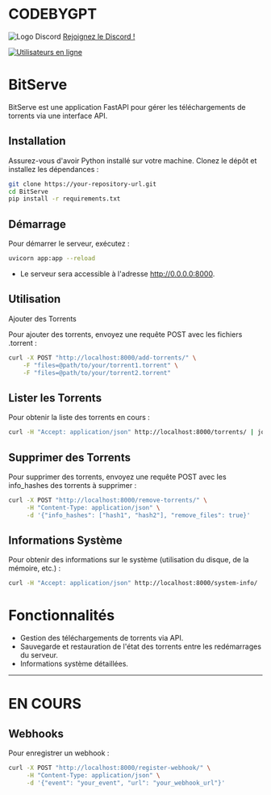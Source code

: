 # CODEBYGPT
![Logo Discord](https://zupimages.net/up/23/26/rumo.png)
[Rejoignez le Discord !](https://discord.gg/rSfTxaW)

[![Utilisateurs en ligne](https://img.shields.io/discord/347412941630341121?style=flat-square&logo=discord&colorB=7289DA)](https://discord.gg/347412941630341121)
# BitServe

BitServe est une application FastAPI pour gérer les téléchargements de torrents via une interface API.

## Installation

Assurez-vous d'avoir Python installé sur votre machine. Clonez le dépôt et installez les dépendances :

```bash
git clone https://your-repository-url.git
cd BitServe
pip install -r requirements.txt
```

## Démarrage

Pour démarrer le serveur, exécutez :
```bash
uvicorn app:app --reload
```
- Le serveur sera accessible à l'adresse http://0.0.0.0:8000.

## Utilisation
Ajouter des Torrents

Pour ajouter des torrents, envoyez une requête POST avec les fichiers .torrent :
```bash
curl -X POST "http://localhost:8000/add-torrents/" \
    -F "files=@path/to/your/torrent1.torrent" \
    -F "files=@path/to/your/torrent2.torrent"
```

## Lister les Torrents

Pour obtenir la liste des torrents en cours :
```bash
curl -H "Accept: application/json" http://localhost:8000/torrents/ | jq
```

## Supprimer des Torrents

Pour supprimer des torrents, envoyez une requête POST avec les info_hashes des torrents à supprimer :
```bash
curl -X POST "http://localhost:8000/remove-torrents/" \
     -H "Content-Type: application/json" \
     -d '{"info_hashes": ["hash1", "hash2"], "remove_files": true}'
```

## Informations Système

Pour obtenir des informations sur le système (utilisation du disque, de la mémoire, etc.) :
```bash
curl -H "Accept: application/json" http://localhost:8000/system-info/ | jq
```

# Fonctionnalités

 - Gestion des téléchargements de torrents via API.
 - Sauvegarde et restauration de l'état des torrents entre les redémarrages du serveur.
- Informations système détaillées.

---
# EN COURS
## Webhooks

Pour enregistrer un webhook :
```bash
curl -X POST "http://localhost:8000/register-webhook/" \
     -H "Content-Type: application/json" \
     -d '{"event": "your_event", "url": "your_webhook_url"}'
```